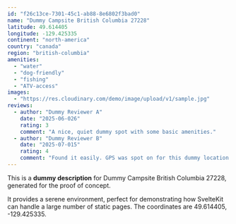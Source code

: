 ```yaml
---
id: "f26c13ce-7301-45c1-ab88-8e6802f3bad0"
name: "Dummy Campsite British Columbia 27228"
latitude: 49.614405
longitude: -129.425335
continent: "north-america"
country: "canada"
region: "british-columbia"
amenities:
  - "water"
  - "dog-friendly"
  - "fishing"
  - "ATV-access"
images:
  - "https://res.cloudinary.com/demo/image/upload/v1/sample.jpg"
reviews:
  - author: "Dummy Reviewer A"
    date: "2025-06-026"
    rating: 3
    comment: "A nice, quiet dummy spot with some basic amenities."
  - author: "Dummy Reviewer B"
    date: "2025-07-015"
    rating: 4
    comment: "Found it easily. GPS was spot on for this dummy location."
---
```


This is a **dummy description** for Dummy Campsite British Columbia 27228, generated for the proof of concept.

It provides a serene environment, perfect for demonstrating how SvelteKit can handle a large number of static pages. The coordinates are 49.614405, -129.425335.
